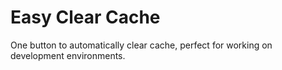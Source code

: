 # Easy Clear Cache
One button to automatically clear cache, perfect for working on development environments.
